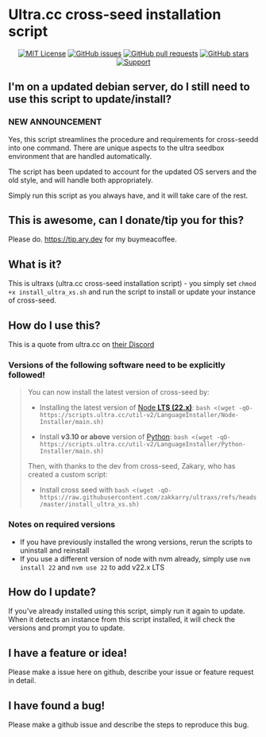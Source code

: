 # Ultra.cc cross-seed installation script

<div align="center">

[![MIT License](https://img.shields.io/badge/license-MIT-blue.svg)](https://opensource.org/licenses/MIT)
[![GitHub issues](https://img.shields.io/github/issues/zakkarry/ultraxs.svg)](https://github.com/zakkarry/ultraxs/issues)
[![GitHub pull requests](https://img.shields.io/github/issues-pr/zakkarry/ultraxs.svg)](https://github.com/zakkarry/ultraxs/pulls)
[![GitHub stars](https://img.shields.io/github/stars/zakkarry/ultraxs.svg)](https://github.com/zakkarry/ultraxs/stargazers)
[![Support](https://img.shields.io/badge/buy%20me-coffee-tan)](https://tip.ary.dev)

</div>

## I'm on a updated debian server, do I still need to use this script to update/install?

### NEW ANNOUNCEMENT

Yes, this script streamlines the procedure and requirements for cross-seedd into one command. There are unique aspects to
the ultra seedbox environment that are handled automatically.

The script has been updated to account for the updated OS servers and the old style, and will handle both appropriately.

Simply run this script as you always have, and it will take care of the rest.

## This is awesome, can I donate/tip you for this?

Please do. https://tip.ary.dev for my buymeacoffee.

## What is it?

This is ultraxs (ultra.cc cross-seed installation script) - you simply set `chmod +x install_ultra_xs.sh`
and run the script to install or update your instance of cross-seed.

## How do I use this?

This is a quote from ultra.cc on [their Discord](https://discord.com/channels/427913240316477443/427914848702038026/1320729360700932190)

### Versions of the following software need to be explicitly followed!

> You can now install the latest version of cross-seed by:
>
> - Installing the latest version of [Node **LTS (22.x)**](https://docs.ultra.cc/books/unofficial-language-installers-3AK/page/install-nodejs): `bash <(wget -qO- https://scripts.ultra.cc/util-v2/LanguageInstaller/Node-Installer/main.sh)`
>
> - Install **v3.10 or above** version of [Python](https://docs.ultra.cc/books/unofficial-language-installers-3AK/page/install-python-using-pyenv): `bash <(wget -qO- https://scripts.ultra.cc/util-v2/LanguageInstaller/Python-Installer/main.sh)`
>
> Then, with thanks to the dev from cross-seed, Zakary, who has created a custom script:
>
> - Install cross seed with `bash <(wget -qO- https://raw.githubusercontent.com/zakkarry/ultraxs/refs/heads/master/install_ultra_xs.sh)`

### Notes on required versions

- If you have previously installed the wrong versions, rerun the scripts to uninstall and reinstall
- If you use a different version of node with nvm already, simply use `nvm install 22` and `nvm use 22` to add v22.x LTS

## How do I update?

If you've already installed using this script, simply run it again to update.
When it detects an instance from this script installed, it will check the versions and prompt you to update.

## I have a feature or idea!

Please make a issue here on github, describe your issue or feature request in detail.

## I have found a bug!

Please make a github issue and describe the steps to reproduce this bug.
